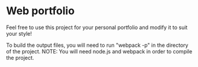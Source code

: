 # Web portfolio

Feel free to use this project for your personal portfolio and modify it to suit your style!

To build the output files, you will need to run "webpack -p" in the directory of the project.
NOTE: You will need node.js and webpack in order to compile the project.
